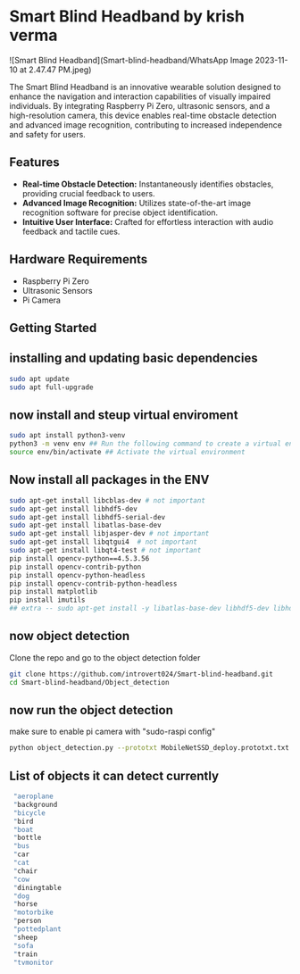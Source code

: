 # Smart Blind Headband by krish verma 

![Smart Blind Headband](Smart-blind-headband/WhatsApp Image 2023-11-10 at 2.47.47 PM.jpeg)

The Smart Blind Headband is an innovative wearable solution designed to enhance the navigation and interaction capabilities of visually impaired individuals. By integrating Raspberry Pi Zero, ultrasonic sensors, and a high-resolution camera, this device enables real-time obstacle detection and advanced image recognition, contributing to increased independence and safety for users.

## Features

- **Real-time Obstacle Detection:** Instantaneously identifies obstacles, providing crucial feedback to users.
- **Advanced Image Recognition:** Utilizes state-of-the-art image recognition software for precise object identification.
- **Intuitive User Interface:** Crafted for effortless interaction with audio feedback and tactile cues.

## Hardware Requirements

- Raspberry Pi Zero
- Ultrasonic Sensors
- Pi Camera

## Getting Started

  ## installing and updating basic dependencies 
```bash
sudo apt update
sudo apt full-upgrade
```
## now install and steup virtual enviroment 
```bash
sudo apt install python3-venv
python3 -m venv env ## Run the following command to create a virtual environment. Replace env with the name you want for your virtual environment.
source env/bin/activate ## Activate the virtual environment
```
## Now install all packages in the ENV
```bash
sudo apt-get install libcblas-dev # not important 
sudo apt-get install libhdf5-dev
sudo apt-get install libhdf5-serial-dev
sudo apt-get install libatlas-base-dev
sudo apt-get install libjasper-dev # not important 
sudo apt-get install libqtgui4  # not important 
sudo apt-get install libqt4-test # not important
pip install opencv-python==4.5.3.56
pip install opencv-contrib-python
pip install opencv-python-headless
pip install opencv-contrib-python-headless
pip install matplotlib
pip install imutils
## extra -- sudo apt-get install -y libatlas-base-dev libhdf5-dev libhdf5-serial-dev libatlas-base-dev libjasper-dev  libqtgui4  libqt4-test
```

 ## now object detection 
 Clone the repo and go to the object detection folder 
 ```bash
 git clone https://github.com/introvert024/Smart-blind-headband.git
 cd Smart-blind-headband/Object_detection
 ```

 ## now run the object detection 

 make sure to enable pi camera with "sudo-raspi config" 
 ```bash
 python object_detection.py --prototxt MobileNetSSD_deploy.prototxt.txt --model MobileNetSSD_deploy.caffemodel
 ```
 ## List of objects it can detect currently 
 ```bash
  "aeroplane
  "background
  "bicycle
  "bird
  "boat
  "bottle
  "bus
  "car
  "cat
  "chair
  "cow
  "diningtable
  "dog
  "horse
  "motorbike
  "person
  "pottedplant
  "sheep
  "sofa
  "train
  "tvmonitor
```

